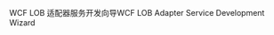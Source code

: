 <span data-ttu-id="4c2e4-101">WCF LOB 适配器服务开发向导</span><span class="sxs-lookup"><span data-stu-id="4c2e4-101">WCF LOB Adapter Service Development Wizard</span></span>